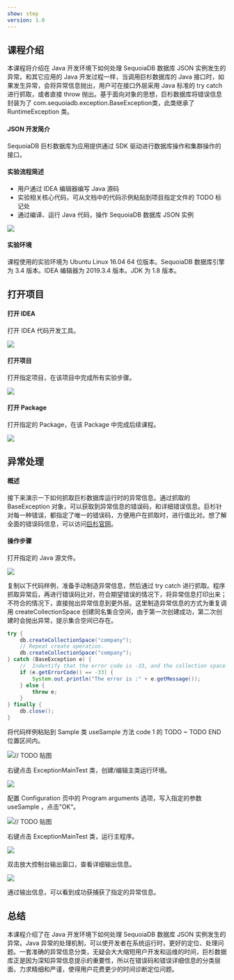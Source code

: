 ```yaml
---
show: step
version: 1.0
---
```


## 课程介绍

本课程将介绍在 Java 开发环境下如何处理 SequoiaDB 数据库 JSON 实例发生的异常。和其它应用的 Java 开发过程一样，当调用巨杉数据库的 Java 接口时，如果发生异常，会将异常信息抛出，用户可在接口外层采用 Java 标准的 try catch 进行抓取，或者直接 throw 抛出。基于面向对象的思想，巨杉数据库将错误信息封装为了 com.sequoiadb.exception.BaseException类，此类继承了 RuntimeException 类。 

#### JSON 开发简介

SequoiaDB 巨杉数据库为应用提供通过 SDK 驱动进行数据库操作和集群操作的接口。

#### 实验流程简述

- 用户通过 IDEA 编辑器编写 Java 源码
- 实验相关核心代码，可从文档中的代码示例粘贴到项目指定文件的 TODO 标记处
- 通过编译、运行 Java 代码，操作 SequoiaDB 数据库 JSON 实例

![](https://doc.shiyanlou.com/courses/1736/1207281/7b1731fc121e3b460dcd9841eb0218a6-0)

#### 实验环境

课程使用的实验环境为 Ubuntu Linux 16.04 64 位版本。SequoiaDB 数据库引擎为 3.4 版本。IDEA 编辑器为 2019.3.4 版本。JDK 为 1.8 版本。

## 打开项目

#### 打开 IDEA

打开 IDEA 代码开发工具。

![](https://doc.shiyanlou.com/courses/1736/1207281/06650396616c742995bb63fcf933fac5-0)

#### 打开项目

打开指定项目，在该项目中完成所有实验步骤。

![](https://doc.shiyanlou.com/courses/1736/1207281/9f17386c8098e8f4e46634f208fcd36b-0)

#### 打开 Package

打开指定的 Package，在该 Package 中完成后续课程。

![](https://doc.shiyanlou.com/courses/1736/1207281/23387347b1e662d604c926490542b1e9-0)

## 异常处理

#### 概述

接下来演示一下如何抓取巨杉数据库运行时的异常信息。通过抓取的 BaseException 对象，可以获取到异常信息的错误码，和详细错误信息。巨杉针对每一种错误，都指定了唯一的错误码，方便用户在抓取时，进行值比对。想了解全面的错误码信息，可以访问[巨杉官网](http://doc.sequoiadb.com/cn/sequoiadb-cat_id-1432190985-edition_id-304)。

#### 操作步骤

打开指定的 Java 源文件。

![](https://doc.shiyanlou.com/courses/1736/1207281/2f8274a318dd388278c89b720e4016ce-0)

复制以下代码样例，准备手动制造异常信息，然后通过 try catch 进行抓取。程序抓取异常后，再进行错误码比对，符合期望错误的情况下，将异常信息打印出来；不符合的情况下，直接抛出异常信息到更外层。这里制造异常信息的方式为重复调用 createCollectionSpace 创建同名集合空间，由于第一次创建成功，第二次创建时会抛出异常，提示集合空间已存在。

```java
try {
    db.createCollectionSpace("company");
    // Repeat create operation.
    db.createCollectionSpace("company");
} catch (BaseException e) {
    //  Indentify that the error code is -33, and the collection space already exists.
    if (e.getErrorCode() == -33) {
        System.out.println("The error is :" + e.getMessage());
    } else {
        throw e;
    }
} finally {
    db.close();
}
```

将代码样例粘贴到 Sample 类 useSample 方法 code 1 的 TODO ~ TODO END 位置区间内。

![// TODO 贴图](https://doc.shiyanlou.com/courses/1736/1207281/b217d841a82b46e91ab4245e55427ed6-0)

右键点击 ExceptionMainTest 类，创建/编辑主类运行环境。

![](https://doc.shiyanlou.com/courses/1736/1207281/0515f0ef3e5c74995d3296a3e54ee3bc-0)

配置 Configuration 页中的 Program arguments 选项，写入指定的参数 useSample ，点击”OK“。

![// TODO 贴图](https://doc.shiyanlou.com/courses/1736/1207281/0610a2dac0f4090ec3828ba66346c7bb-0) 

右键点击 ExceptionMainTest 类，运行主程序。

![](https://doc.shiyanlou.com/courses/1736/1207281/2480195030529cebf508c0aa77be9abd-0)

双击放大控制台输出窗口，查看详细输出信息。

![](https://doc.shiyanlou.com/courses/1736/1207281/c79ec0b225cd98e945ef48c372ea4c34-0)

通过输出信息，可以看到成功获捕获了指定的异常信息。

## 总结

本课程介绍了在 Java 开发环境下如何处理 SequoiaDB 数据库 JSON 实例发生的异常。Java 异常的处理机制，可以使开发者在系统运行时，更好的定位、处理问题。一套准确的异常信息分类，无疑会大大缩短用户开发和运维的时间，巨杉数据库正是因为深知异常信息提示的重要性，所以在错误码和错误详细信息的分类层面，力求精细和严谨，使得用户花费更少的时间诊断定位问题。
